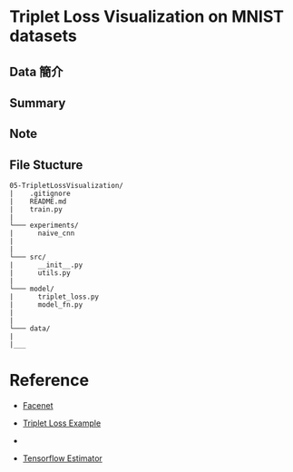 # Triplet Loss Visualization on MNIST datasets

## Data 簡介

## Summary

## Note


## File Stucture

```
05-TripletLossVisualization/
|    .gitignore
|    README.md
|    train.py
|
└─── experiments/
|      naive_cnn
|
|
└─── src/
|      __init__.py
|      utils.py
|
└─── model/
|      triplet_loss.py
|      model_fn.py
|
|
└─── data/
|       
|___
```

# Reference

* [Facenet](https://blog.csdn.net/qq_15192373/article/details/78490726)

* [Triplet Loss Example](https://github.com/SpikeKing/triplet-loss-mnist)

* [](https://github.com/omoindrot/tensorflow-triplet-loss)

* [Tensorflow Estimator](https://zhuanlan.zhihu.com/p/33681224)